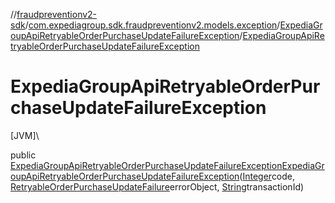 //[fraudpreventionv2-sdk](../../../index.md)/[com.expediagroup.sdk.fraudpreventionv2.models.exception](../index.md)/[ExpediaGroupApiRetryableOrderPurchaseUpdateFailureException](index.md)/[ExpediaGroupApiRetryableOrderPurchaseUpdateFailureException](-expedia-group-api-retryable-order-purchase-update-failure-exception.md)

# ExpediaGroupApiRetryableOrderPurchaseUpdateFailureException

[JVM]\

public [ExpediaGroupApiRetryableOrderPurchaseUpdateFailureException](index.md)[ExpediaGroupApiRetryableOrderPurchaseUpdateFailureException](-expedia-group-api-retryable-order-purchase-update-failure-exception.md)([Integer](https://docs.oracle.com/javase/8/docs/api/java/lang/Integer.html)code, [RetryableOrderPurchaseUpdateFailure](../../com.expediagroup.sdk.fraudpreventionv2.models/-retryable-order-purchase-update-failure/index.md)errorObject, [String](https://docs.oracle.com/javase/8/docs/api/java/lang/String.html)transactionId)
